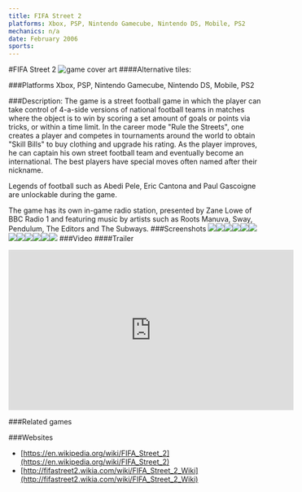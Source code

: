 ```yaml
---
title: FIFA Street 2
platforms: Xbox, PSP, Nintendo Gamecube, Nintendo DS, Mobile, PS2
mechanics: n/a
date: February 2006
sports: 
---
```

#FIFA Street 2
![game cover art](//images.igdb.com/igdb/image/upload/t_cover_big/emsii7ac7ovh9tlq3vbu.jpg "Logo Title Text 1")
####Alternative tiles:

###Platforms
Xbox, PSP, Nintendo Gamecube, Nintendo DS, Mobile, PS2

###Description:
The game is a street football game in which the player can take control of 4-a-side versions of national football teams in matches where the object is to win by scoring a set amount of goals or points via tricks, or within a time limit. In the career mode "Rule the Streets", one creates a player and competes in tournaments around the world to obtain "Skill Bills" to buy clothing and upgrade his rating. As the player improves, he can captain his own street football team and eventually become an international. The best players have special moves often named after their nickname. 
 
Legends of football such as Abedi Pele, Eric Cantona and Paul Gascoigne are unlockable during the game. 
 
The game has its own in-game radio station, presented by Zane Lowe of BBC Radio 1 and featuring music by artists such as Roots Manuva, Sway, Pendulum, The Editors and The Subways.
###Screenshots
<a target="_blank" rel="noopener noreferrer" href="//images.igdb.com/igdb/image/upload/t_cover_big/bhbby1qtcurqvdpqkmp2.jpg"><img src="//images.igdb.com/igdb/image/upload/t_thumb/bhbby1qtcurqvdpqkmp2.jpg"/></a><a target="_blank" rel="noopener noreferrer" href="//images.igdb.com/igdb/image/upload/t_cover_big/qu1ilk4kb9etef1fseo7.jpg"><img src="//images.igdb.com/igdb/image/upload/t_thumb/qu1ilk4kb9etef1fseo7.jpg"/></a><a target="_blank" rel="noopener noreferrer" href="//images.igdb.com/igdb/image/upload/t_cover_big/x8wrowom97lzpkmjtkr3.jpg"><img src="//images.igdb.com/igdb/image/upload/t_thumb/x8wrowom97lzpkmjtkr3.jpg"/></a><a target="_blank" rel="noopener noreferrer" href="//images.igdb.com/igdb/image/upload/t_cover_big/crmlvfavrpoib17xmjhz.jpg"><img src="//images.igdb.com/igdb/image/upload/t_thumb/crmlvfavrpoib17xmjhz.jpg"/></a><a target="_blank" rel="noopener noreferrer" href="//images.igdb.com/igdb/image/upload/t_cover_big/nhwd9w3kldk1b74baycn.jpg"><img src="//images.igdb.com/igdb/image/upload/t_thumb/nhwd9w3kldk1b74baycn.jpg"/></a><a target="_blank" rel="noopener noreferrer" href="//images.igdb.com/igdb/image/upload/t_cover_big/mzvehtagrycucomz2bqd.jpg"><img src="//images.igdb.com/igdb/image/upload/t_thumb/mzvehtagrycucomz2bqd.jpg"/></a><a target="_blank" rel="noopener noreferrer" href="//images.igdb.com/igdb/image/upload/t_cover_big/migctxro1oyqpcoxorej.jpg"><img src="//images.igdb.com/igdb/image/upload/t_thumb/migctxro1oyqpcoxorej.jpg"/></a><a target="_blank" rel="noopener noreferrer" href="//images.igdb.com/igdb/image/upload/t_cover_big/v98udrkx0yveevittqxy.jpg"><img src="//images.igdb.com/igdb/image/upload/t_thumb/v98udrkx0yveevittqxy.jpg"/></a><a target="_blank" rel="noopener noreferrer" href="//images.igdb.com/igdb/image/upload/t_cover_big/vdtb06lfkkpt12bbqqms.jpg"><img src="//images.igdb.com/igdb/image/upload/t_thumb/vdtb06lfkkpt12bbqqms.jpg"/></a><a target="_blank" rel="noopener noreferrer" href="//images.igdb.com/igdb/image/upload/t_cover_big/at6se1ubg5hrs0rqmxgv.jpg"><img src="//images.igdb.com/igdb/image/upload/t_thumb/at6se1ubg5hrs0rqmxgv.jpg"/></a><a target="_blank" rel="noopener noreferrer" href="//images.igdb.com/igdb/image/upload/t_cover_big/qboy1n2c4hiempbycog4.jpg"><img src="//images.igdb.com/igdb/image/upload/t_thumb/qboy1n2c4hiempbycog4.jpg"/></a><a target="_blank" rel="noopener noreferrer" href="//images.igdb.com/igdb/image/upload/t_cover_big/fteh7ssl5lcpsqhcmnaz.jpg"><img src="//images.igdb.com/igdb/image/upload/t_thumb/fteh7ssl5lcpsqhcmnaz.jpg"/></a>
###Video
####Trailer

<iframe width="560" height="315" src="https://www.youtube.com/embed/IwcCzJH9wJA" frameborder="0" allowfullscreen></iframe>

###Related games

###Websites
* [https://en.wikipedia.org/wiki/FIFA_Street_2](https://en.wikipedia.org/wiki/FIFA_Street_2)
* [http://fifastreet2.wikia.com/wiki/FIFA_Street_2_Wiki](http://fifastreet2.wikia.com/wiki/FIFA_Street_2_Wiki)
